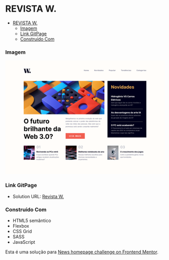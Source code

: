 # REVISTA W.

- [REVISTA W.](#revista-w)
    - [Imagem](#imagem)
    - [Link GitPage](#link-gitpage)
    - [Construído Com](#construído-com)



### Imagem

![Revista W.](revista-w.png)


### Link GitPage

- Solution URL: [Revista W.](https://marcelacostaa.github.io/revista-w/)


### Construído Com

- HTML5 semântico
- Flexbox
- CSS Grid
- SASS
- JavaScript


Esta é uma solução para [News homepage challenge on Frontend Mentor](https://www.frontendmentor.io/challenges/news-homepage-H6SWTa1MFl). 
